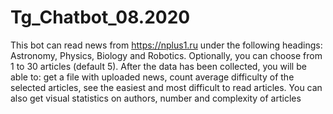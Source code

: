 # Tg_Chatbot_08.2020
This bot can read news from https://nplus1.ru under the following headings: Astronomy, Physics, Biology and Robotics. 
Optionally, you can choose from 1 to 30 articles (default 5). After the data has been collected, you will be able to: get a file with uploaded news, count average difficulty of the selected articles, see the easiest and most difficult to read articles.  You can also get visual statistics on authors, number and complexity of articles
